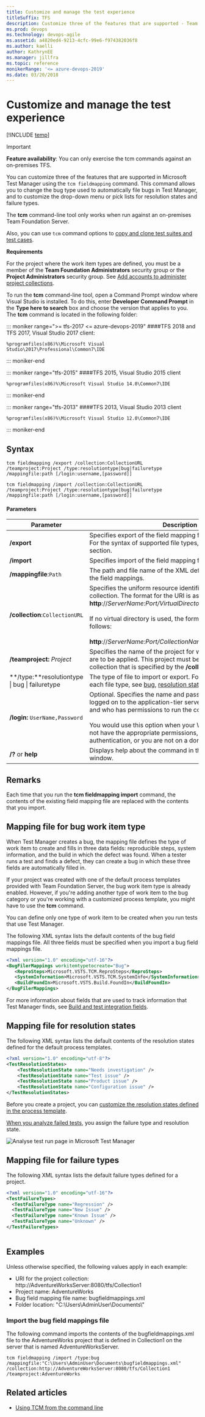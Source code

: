 ```yaml
---
title: Customize and manage the test experience
titleSuffix: TFS  
description: Customize three of the features that are supported - Team Foundation Server (TFS)
ms.prod: devops
ms.technology: devops-agile
ms.assetid: a4820ed4-9213-4cfc-99e6-f974382036f8
ms.author: kaelli
author: KathrynEE
ms.manager: jillfra
ms.topic: reference
monikerRange: '<= azure-devops-2019'
ms.date: 03/20/2018
---
```



# Customize and manage the test experience

[!INCLUDE [temp](../../_shared/version-header-tfs-only.md)]


> [!IMPORTANT]  
>**Feature availability**: You can only exercise the tcm commands against an on-premises TFS.  

You can customize three of the features that are supported in Microsoft Test Manager using the `tcm fieldmapping` command. This command allows you to change the bug type used to automatically file bugs in Test Manager, and to customize the drop-down menu or pick lists for resolution states and failure types.  
  
The **tcm** command-line tool only works when run against an on-premises Team Foundation Server. 


Also, you can use `tcm` command options to [copy and clone test suites and test cases](../../test/mtm/copying-and-cloning-test-suites-and-test-cases.md).  
  
 **Requirements**  
  
 For the project where the work item types are defined, you must be a member of the **Team Foundation Administrators** security group or the **Project Administrators** security group. See [Add accounts to administer project collections](../../organizations/security/set-project-collection-level-permissions.md).  

To run the **tcm** command-line tool, open a Command Prompt window where Visual Studio is installed. To do this, enter **Developer Command Prompt** in the **Type here to search** box and choose the version that applies to you. The **tcm** command is located in the following folder: 


::: moniker range=">= tfs-2017 <= azure-devops-2019"
####TFS 2018 and TFS 2017, Visual Studio 2017 client:

`%programfiles(x86)%\Microsoft Visual Studio\2017\Professional\Common7\IDE`

::: moniker-end


::: moniker range="tfs-2015"
####TFS 2015, Visual Studio 2015 client 

`%programfiles(x86)%\Microsoft Visual Studio 14.0\Common7\IDE`

::: moniker-end


  
::: moniker range="tfs-2013"
####TFS 2013, Visual Studio 2013 client 

`%programfiles(x86)%\Microsoft Visual Studio 12.0\Common7\IDE`

::: moniker-end

## Syntax  
  
```  
tcm fieldmapping /export /collection:CollectionURL /teamproject:Project /type:resolutiontype|bug|failuretype /mappingfile:path [/login:username,[password]]  
  
tcm fieldmapping /import /collection:CollectionURL /teamproject:Project /type:resolutiontype|bug|failuretype /mappingfile:path [/login:username,[password]]  
```  
  
#### Parameters  
  
|**Parameter**|**Description**|  
|-------------------|---------------------|  
|**/export**|Specifies export of the field mapping file of the type specified. For the syntax of supported file types, see the Remarks section.|  
|**/import**|Specifies import of the field mapping file.|  
|**/mappingfile**:`Path`|The path and file name of the XML definition file that contains the field mappings.|  
|**/collection**:`CollectionURL`|Specifies the uniform resource identifier (URI) of the project collection. The format for the URI is as follows: **http**://*ServerName:Port/VirtualDirectoryName/CollectionName*<br /><br /> If no virtual directory is used, the format for the URI is as follows:<br /><br /> **http**://*ServerName:Port/CollectionName*|  
|**/teamproject:** *Project*|Specifies the name of the project for which the field mappings are to be applied. This project must be defined in the project collection that is specified by the **/collection** parameter.|  
|**/type:**resolutiontype &#124; bug &#124; failuretype|The type of file to import or export. For the syntax structure of each file type, see [bug](#bug), [resolution states](#resolution), and [failure types](#failure).|  
|**/login:** `UserName,Password`|Optional. Specifies the name and password of a user who is logged on to the application-tier server for Team Foundation and who has permissions to run the command.<br /><br /> You would use this option when your Windows credentials do not have the appropriate permissions, you are using basic authentication, or you are not on a domain.|  
|**/?** or **help**|Displays help about the command in the Command Prompt window.|  
  
## Remarks  
 Each time that you run the **tcm fieldmapping import** command, the contents of the existing field mapping file are replaced with the contents that you import.  
  
##  <a name="bug"></a> Mapping file for bug work item type  
 When Test Manager creates a bug, the mapping file defines the type of work item to create and fills in three data fields: reproducible steps, system information, and the build in which the defect was found. When a tester runs a test and finds a defect, they can create a bug in which these three fields are automatically filled in.  
  
 If your project was created with one of the default process templates provided with Team Foundation Server, the bug work item type is already enabled. However, if you're adding another type of work item to the bug category or you're working with a customized process template, you might have to use the **tcm** command.  
  
 You can define only one type of work item to be created when you run tests that use Test Manager.  
  
 The following XML syntax lists the default contents of the bug field mappings file. All three fields must be specified when you import a bug field mappings file.  
  
```xml
<?xml version="1.0" encoding="utf-16"?>  
<BugFilerMappings workitemtypetocreate="Bug">  
   <ReproSteps>Microsoft.VSTS.TCM.ReproSteps</ReproSteps>  
   <SystemInformation>Microsoft.VSTS.TCM.SystemInfo</SystemInformation>  
   <BuildFoundIn>Microsoft.VSTS.Build.FoundIn</BuildFoundIn>  
</BugFilerMappings>  
```  
  
 For more information about fields that are used to track information that Test Manager finds, see [Build and test integration fields](../../boards/queries/build-test-integration.md).  
  
##  <a name="resolution"></a> Mapping file for resolution states  
 The following XML syntax lists the default contents of the resolution states defined for the default process templates.  
  
```xml
<?xml version="1.0" encoding="utf-8"?>  
<TestResolutionStates>  
    <TestResolutionState name="Needs investigation" />  
    <TestResolutionState name="Test issue" />  
    <TestResolutionState name="Product issue" />  
    <TestResolutionState name="Configuration issue" />  
</TestResolutionStates>  
```  
  
 Before you create a project, you can [customize the resolution states defined in the process template](../process-templates/define-initial-configuration-test-manager.md).  
  
 [When you analyze failed tests](https://msdn.microsoft.com/library/dd286731), you assign the failure type and resolution state.  
  
 ![Analyse test run page in Microsoft Test Manager](_img/almt_wsa11analysetest.png "ALMT_wsa11analyseTest")  
  
##  <a name="failure"></a> Mapping file for failure types  
 The following XML syntax lists the default failure types defined for a project.  
  
```xml
<?xml version="1.0" encoding="utf-16"?>  
<TestFailureTypes>  
  <TestFailureType name="Regression" />  
  <TestFailureType name="New Issue" />  
  <TestFailureType name="Known Issue" />  
  <TestFailureType name="Unknown" />  
</TestFailureTypes>  
  
```  
  
## Examples  
 Unless otherwise specified, the following values apply in each example:  
  
-   URI for the project collection: http://AdventureWorksServer:8080/tfs/Collection1    
-   Project name: AdventureWorks   
-   Bug field mapping file name: bugfieldmappings.xml    
-   Folder location: "C:\Users\AdminUser\Documents\\"  
  
### Import the bug field mappings file  
 The following command imports the contents of the bugfieldmappings.xml file to the AdventureWorks project that is defined in Collection1 on the server that is named AdventureWorksServer.  
  
```  
tcm fieldmapping /import /type:bug /mappingfile:"C:\Users\AdminUser\Documents\bugfieldmappings.xml" /collection:http://AdventureWorksServer:8080/tfs/Collection1 /teamproject:AdventureWorks   
```  
  
## Related articles
- [Using TCM from the command line](https://msdn.microsoft.com/library/jj155799.aspx)   
